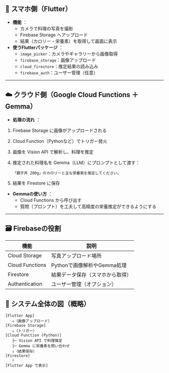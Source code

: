 ## 📱 スマホ側（Flutter）

* **機能** ：
  * カメラで料理の写真を撮影
  * Firebase Storage へアップロード
  * 結果（カロリー・栄養素）を取得して画面に表示
* **使うFlutterパッケージ** ：
  * `image_picker`：カメラやギャラリーから画像取得
  * `firebase_storage`：画像アップロード
  * `cloud_firestore`：推定結果の読み込み
  * `firebase_auth`：ユーザー管理（任意）

---

## ☁️ クラウド側（Google Cloud Functions ＋ Gemma）

* **処理の流れ** ：

1. Firebase Storage に画像がアップロードされる
2. Cloud Function（Pythonなど）でトリガー発火
3. 画像を Vision API で解析し、料理を推定
4. 推定された料理名を Gemma（LLM）にプロンプトとして渡す：

   ```
   「親子丼 200g」のカロリーと主な栄養素を推定してください。
   ```
5. 結果を Firestore に保存

* **Gemmaの使い方** ：
  * Cloud Functions から呼び出す
  * 質問（プロンプト）を工夫して高精度の栄養推定ができるようにする

---

## 🗃️ Firebaseの役割

| 機能            | 説明                             |
| --------------- | -------------------------------- |
| Cloud Storage   | 写真アップロード場所             |
| Cloud Functions | Pythonで画像解析やGemma処理      |
| Firestore       | 結果データ保存（スマホから取得） |
| Authentication  | ユーザー管理（オプション）       |

## 🧠 システム全体の図（概略）
```
[Flutter App]
   ↓（画像アップロード）
[Firebase Storage]
   ↓（トリガー）
[Cloud Function (Python)]
   ├─ Vision API で料理推定
   ├─ Gemma に栄養素を問い合わせ
   ↓（結果保存）
[Firestore]
   ↑
[Flutter App で表示]
```